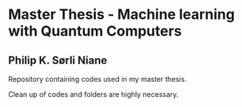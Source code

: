 # Master Thesis - Machine learning with Quantum Computers
## Philip K. Sørli Niane

Repository containing codes used in my master thesis.

Clean up of codes and folders are highly necessary.
